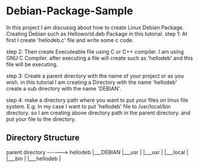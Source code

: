 # Debian-Package-Sample
In this project I am discussig about how to create Linux Debian Package.
Creating Debian such as Helloworld.deb Package in this tutorial.
step 1: 
  At first I create 'hellodeb.c' file and write some c code.
  
step 2:
  Then create Executeable file using C or C++ compiler. I am using GNU C Compiler.
  after executing a file will create such as 'hellodeb' and this file will be executing.

step 3:
  Create a parent directory with the name of your project or as you wish.
  in this tutorial I am creating a Directory with the name 'hellodeb'
  create a sub directory with the name 'DEBIAN'.

step 4:
  make a directory path where you want to put your files on linux file system.
  E.g: In my case I want to put 'hellodeb' file to /usr/local/bin directory.
  so I am creating above directory path in the parent directory.
  and put your file to the directory.
  
  Directory Structure
  -----------------------------
  parent directory    ------>     hellodeb
                                  |___DEBIAN
                                  |___usr
                                  |   |___usr
                                  |       |___local
                                  |           |___bin
                                  |               |___hellodeb
                                  |
